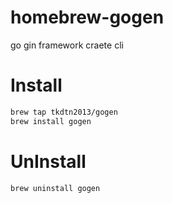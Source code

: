 # homebrew-gogen
go gin framework craete cli

# Install
```bash
brew tap tkdtn2013/gogen
brew install gogen 
```

# UnInstall
```bash
brew uninstall gogen
```
